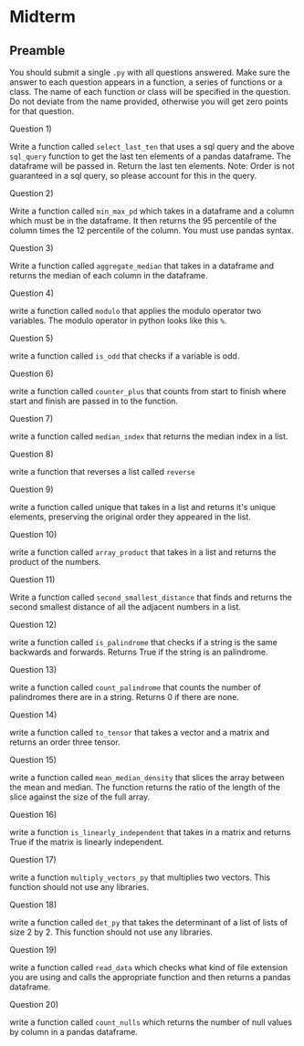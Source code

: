 # Midterm

## Preamble

You should submit a single `.py` with all questions answered.  Make sure the answer to each question appears in a function, a series of functions or a class.  The name of each function or class will be specified in the question.  Do not deviate from the name provided, otherwise you will get zero points for that question.

Question 1)

Write a function called `select_last_ten` that uses a sql query and the above `sql_query` function to get the last ten elements of a pandas dataframe.  The dataframe will be passed in.  Return the last ten elements.  Note: Order is not guaranteed in a sql query, so please account for this in the query.

Question 2)

Write a function called `min_max_pd` which takes in a dataframe and a column which must be in the dataframe.  It then returns the 95 percentile of the column times the 12 percentile of the column.  You must use pandas syntax.

Question 3)

Write a function called `aggregate_median` that takes in a dataframe and returns the median of each column in the dataframe.

Question 4) 

write a function called `modulo` that applies the modulo operator two variables.  The modulo operator in python looks like this `%`.

Question 5)

write a function called `is_odd` that checks if a variable is odd.

Question 6)

write a function called `counter_plus` that counts from start to finish where start and finish are passed in to the function.

Question 7)

write a function called `median_index` that returns the median index in a list.

Question 8) 

write a function that reverses a list called `reverse`

Question 9)

write a function called unique that takes in a list and returns it's unique elements, preserving the original order they appeared in the list.

Question 10)

write a function called `array_product` that takes in a list and returns the product of the numbers.

Question 11)

Write a function called `second_smallest_distance` that finds and returns the second smallest distance of all the adjacent numbers in a list.

Question 12)

write a function called `is_palindrome` that checks if a string is the same backwards and forwards.  Returns True if the string is an palindrome.

Question 13)

write a function called `count_palindrome` that counts the number of palindromes there are in a string.  Returns 0 if there are none.

Question 14)

write a function called `to_tensor` that takes a vector and a matrix and returns an order three tensor.

Question 15)

write a function called `mean_median_density` that slices the array between the mean and median.  The function returns the ratio of the length of the slice against the size of the full array.

Question 16)

write a function `is_linearly_independent` that takes in a matrix and returns True if the matrix is linearly independent.

Question 17)

write a function `multiply_vectors_py` that multiplies two vectors.  This function should not use any libraries.

Question 18)

write a function called `det_py` that takes the determinant of a list of lists of size 2 by 2.  This function should not use any libraries.

Question 19)

write a function called `read_data` which checks what kind of file extension you are using and calls the appropriate function and then returns a pandas dataframe.

Question 20)

write a function called `count_nulls` which returns the number of null values by column in a pandas dataframe.

